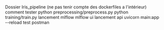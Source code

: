 Dossier Iris_pipeline (ne pas tenir compte des dockerfiles a l'intérieur)
comment tester
python preprocessing/preprocess.py
python training/train.py
lancement mlflow  mlflow ui
lancement api uvicorn main:app --reload
test postman